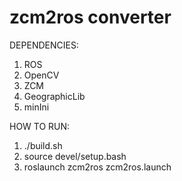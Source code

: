 # zcm2ros converter #

DEPENDENCIES:

1) ROS
2) OpenCV
3) ZCM
4) GeographicLib
5) minIni
 
HOW TO RUN:

1) ./build.sh
2) source devel/setup.bash
3) roslaunch zcm2ros zcm2ros.launch
